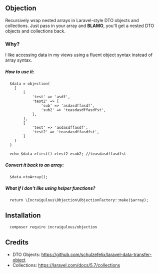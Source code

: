Objection
----------

Recursively wrap nested arrays in Laravel-style DTO objects and collections. Just pass in your array and **BLAMO**, you'll get a nested DTO objects and collections back. 

### Why?
I like accessing data in my views using a fluent object syntax instead of array syntax. 

##### How to use it: 


```
  $data = objection(
    [
        [
            'test' => 'asdf',
            'test2' => [
                'sub' => 'asdasdffasdf',
                'sub2' => 'teasdasdffasdfst',
            ],
        ],
        [
            'test' => 'asdasdffasdf',
            'test2' => 'teasdasdffasdfst',
        ]
    ]
  )
  
  echo $data->first()->test2->sub2; //teasdasdffasdfst
```

##### Convert it back to an array:


```
  $data->toArray();

```

##### What if I don't like using helper functions? 

```
  return \Incraigulous\Objection\ObjectionFactory::make($array);
```

## Installation

```
  composer require incraigulous/objection
```

## Credits

- DTO Objects: https://github.com/schulzefelix/laravel-data-transfer-object <br />
- Collections: https://laravel.com/docs/5.7/collections

